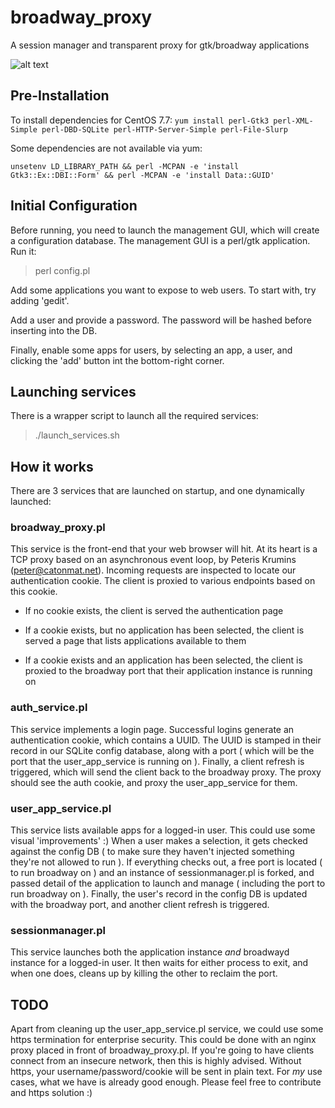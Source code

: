 # broadway_proxy
A session manager and transparent proxy for gtk/broadway applications

![alt text](https://tesla.duckdns.org/broadway_proxy.png)

## Pre-Installation

To install dependencies for CentOS 7.7:
`yum install perl-Gtk3 perl-XML-Simple perl-DBD-SQLite perl-HTTP-Server-Simple perl-File-Slurp`

Some dependencies are not available via yum:

`unsetenv LD_LIBRARY_PATH && perl -MCPAN -e 'install Gtk3::Ex::DBI::Form' && perl -MCPAN -e 'install Data::GUID'`


## Initial Configuration

Before running, you need to launch the management GUI, which will
create a configuration database. The management GUI is a perl/gtk
application. Run it:

> perl config.pl

Add some applications you want to expose to web users. To start
with, try adding 'gedit'.

Add a user and provide a password. The password will be hashed before
inserting into the DB.

Finally, enable some apps for users, by selecting an app, a user,
and clicking the 'add' button int the bottom-right corner.

## Launching services

There is a wrapper script to launch all the required services:

> ./launch_services.sh

## How it works

There are 3 services that are launched on startup, and one dynamically
launched:

### broadway_proxy.pl

This service is the front-end that your web browser will hit. At its heart
is a TCP proxy based on an asynchronous event loop,
by Peteris Krumins (peter@catonmat.net). Incoming requests are inspected
to locate our authentication cookie. The client is proxied to various
endpoints based on this cookie.

- If no cookie exists, the client is served the authentication page

- If a cookie exists, but no application has been selected, the client
is served a page that lists applications available to them

- If a cookie exists and an application has been selected, the client
is proxied to the broadway port that their application instance is
running on

### auth_service.pl

This service implements a login page. Successful logins generate an
authentication cookie, which contains a UUID. The UUID is stamped
in their record in our SQLite config database, along with a port
( which will be the port that the user_app_service is running on ).
Finally, a client refresh is triggered, which will send the client
back to the broadway proxy. The proxy should see the auth cookie, and
proxy the user_app_service for them.

### user_app_service.pl

This service lists available apps for a logged-in user. This could
use some visual 'improvements' :) When a user makes a selection,
it gets checked against the config DB ( to make sure they haven't
injected something they're not allowed to run ). If everything checks
out, a free port is located ( to run broadway on ) and an instance of
sessionmanager.pl is forked, and passed detail of the application to
launch and manage ( including the port to run broadway on ).
Finally, the user's record in the config DB is updated with the broadway
port, and another client refresh is triggered.

### sessionmanager.pl

This service launches both the application instance *and* broadwayd
instance for a logged-in user. It then waits for either process to
exit, and when one does, cleans up by killing the other to reclaim
the port.

## TODO

Apart from cleaning up the user_app_service.pl service, we could
use some https termination for enterprise security. This could be
done with an nginx proxy placed in front of broadway_proxy.pl. If
you're going to have clients connect from an insecure network, then
this is highly advised. Without https, your username/password/cookie
will be sent in plain text. For *my* use cases, what we have is already
good enough. Please feel free to contribute and https solution :)
